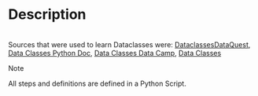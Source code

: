 # Description
<br>Sources that were used to learn Dataclasses were:
[DataclassesDataQuest](https://www.dataquest.io/blog/how-to-use-python-data-classes/), [Data Classes Python Doc](https://docs.python.org/3/library/dataclasses.html), [Data Classes Data Camp](https://www.datacamp.com/tutorial/python-data-classes), [Data Classes](https://www.geeksforgeeks.org/data-classes-in-python-an-introduction/)

> [!NOTE]
> All steps and definitions are defined in a Python Script.


